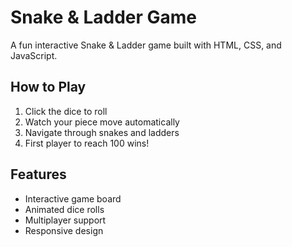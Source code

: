 # Snake & Ladder Game


A fun interactive Snake & Ladder game built with HTML, CSS, and JavaScript.

## How to Play
1. Click the dice to roll
2. Watch your piece move automatically
3. Navigate through snakes and ladders
4. First player to reach 100 wins!

## Features
- Interactive game board
- Animated dice rolls
- Multiplayer support
- Responsive design
